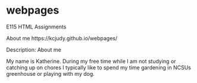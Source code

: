 # webpages
E115 HTML Assignments
<head> About me
 https://kcjudy.github.io/webpages/ 
 <body>
  <p> Description: About me
  <p> My name is Katherine. During my free time while I am not studying or catching up on 
  chores I typically like to spend my time gardening in NCSUs greenhouse or playing with
	my dog.  
 
 
